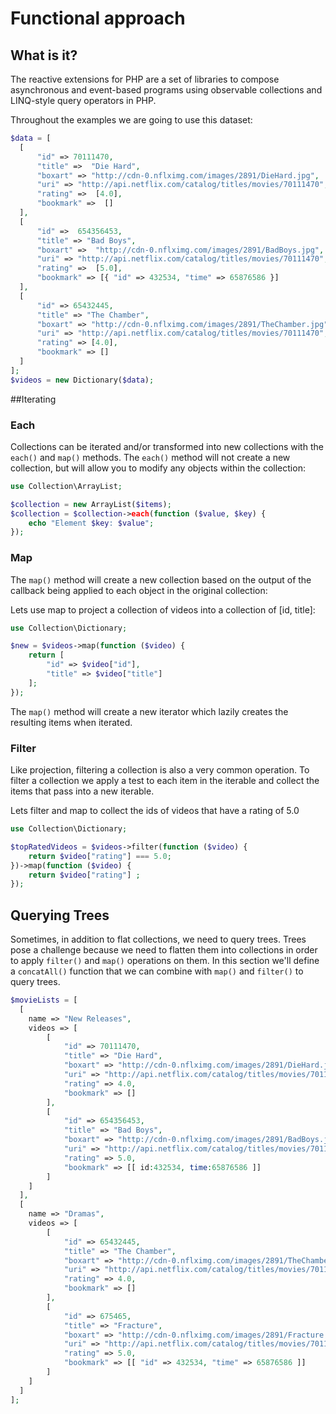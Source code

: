 # Functional approach


## What is it?

The reactive extensions for PHP are a set of libraries to compose asynchronous
and event-based programs using observable collections and LINQ-style query operators in PHP.

Throughout the examples we are going to use this dataset:

```php
$data = [
  [
      "id" => 70111470,
      "title" =>  "Die Hard",
      "boxart" => "http://cdn-0.nflximg.com/images/2891/DieHard.jpg",
      "uri" => "http://api.netflix.com/catalog/titles/movies/70111470",
      "rating" =>  [4.0],
      "bookmark" =>  []
  ],
  [
      "id" =>  654356453,
      "title" => "Bad Boys",
      "boxart" =>  "http://cdn-0.nflximg.com/images/2891/BadBoys.jpg",
      "uri" => "http://api.netflix.com/catalog/titles/movies/70111470",
      "rating" =>  [5.0],
      "bookmark" => [{ "id" => 432534, "time" => 65876586 }]
  ],
  [
      "id" => 65432445,
      "title" => "The Chamber",
      "boxart" => "http://cdn-0.nflximg.com/images/2891/TheChamber.jpg",
      "uri" => "http://api.netflix.com/catalog/titles/movies/70111470",
      "rating" => [4.0],
      "bookmark" => []
  ]
];
$videos = new Dictionary($data);
```

##Iterating

### Each

Collections can be iterated and/or transformed into new collections with the `each()` and `map()` methods. The `each()` method will not create a new collection, but will allow you to modify any objects within the collection:

```php
use Collection\ArrayList;

$collection = new ArrayList($items);
$collection = $collection->each(function ($value, $key) {
    echo "Element $key: $value";
});
```

### Map

The `map()` method will create a new collection based on the output of the callback being applied to each object in the original collection:

Lets use map to project a collection of videos into a collection of [id, title]:

```php
use Collection\Dictionary;

$new = $videos->map(function ($video) {
    return [
		"id" => $video["id"],
		"title" => $video["title"]
	];
});
```

The `map()` method will create a new iterator which lazily creates the resulting items when iterated.

### Filter

Like projection, filtering a collection is also a very common operation. To filter a collection we apply a test to each item in the iterable and collect the items that pass into a new iterable.

Lets filter and map to collect the ids of videos that have a rating of 5.0

```php
use Collection\Dictionary;

$topRatedVideos = $videos->filter(function ($video) {
    return $video["rating"] === 5.0;
})->map(function ($video) {
    return $video["rating"] ;
});
```

## Querying Trees

Sometimes, in addition to flat collections, we need to query trees. Trees pose a challenge because we need to flatten them into collections in order to apply `filter()` and `map()` operations on them. In this section we'll define a `concatAll()` function that we can combine with `map()` and `filter()` to query trees.

```php
$movieLists = [
  [
    name => "New Releases",
    videos => [
        [
            "id" => 70111470,
            "title" => "Die Hard",
            "boxart" => "http://cdn-0.nflximg.com/images/2891/DieHard.jpg",
            "uri" => "http://api.netflix.com/catalog/titles/movies/70111470",
            "rating" => 4.0,
            "bookmark" => []
        ],
        [
            "id" => 654356453,
            "title" => "Bad Boys",
            "boxart" => "http://cdn-0.nflximg.com/images/2891/BadBoys.jpg",
            "uri" => "http://api.netflix.com/catalog/titles/movies/70111470",
            "rating" => 5.0,
            "bookmark" => [[ id:432534, time:65876586 ]]
        ]
    ]
  ],
  [
    name => "Dramas",
    videos => [
        [
            "id" => 65432445,
            "title" => "The Chamber",
            "boxart" => "http://cdn-0.nflximg.com/images/2891/TheChamber.jpg",
            "uri" => "http://api.netflix.com/catalog/titles/movies/70111470",
            "rating" => 4.0,
            "bookmark" => []
        ],
        [
            "id" => 675465,
            "title" => "Fracture",
            "boxart" => "http://cdn-0.nflximg.com/images/2891/Fracture.jpg",
            "uri" => "http://api.netflix.com/catalog/titles/movies/70111470",
            "rating" => 5.0,
            "bookmark" => [[ "id" => 432534, "time" => 65876586 ]]
        ]
    ]
  ]
];
```